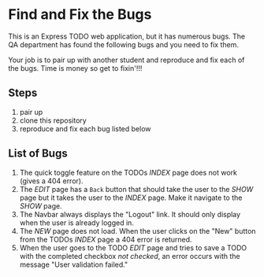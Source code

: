# Find and Fix the Bugs

This is an Express TODO web application, but it has numerous bugs. The QA department has found the following bugs and you need to fix them.

Your job is to pair up with another student and reproduce and fix each of the bugs. Time is money so get to fixin'!!!

## Steps
1. pair up
2. clone this repository
3. reproduce and fix each bug listed below

## List of Bugs
1. The quick toggle feature on the TODOs _INDEX_ page does not work (gives a 404 error).
2. The _EDIT_ page has a `Back` button that should take the user to the _SHOW_ page but it takes the user to the _INDEX_ page. Make it navigate to the _SHOW_ page.
3. The Navbar always displays the "Logout" link. It should only display when the user is already logged in.
4. The _NEW_ page does not load. When the user clicks on the "New" button from the TODOs _INDEX_ page a 404 error is returned.
5. When the user goes to the TODO _EDIT_ page and tries to save a TODO with the completed checkbox _not checked_, an error occurs with the message "User validation failed."

